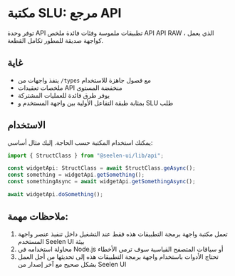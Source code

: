 # **مكتبة SLU: مرجع API**

توفر وحدة API تطبيقات ملموسة وفئات فائدة 
ملخص API API RAW ، الذي يعمل كواجهة صديقة للمطور 
تكامل القطعة.

## **غاية**

* ينفذ واجهات من `/types` مع فصول جاهزة للاستخدام
* ملخصات تعقيدات API منخفضة المستوى
* يوفر طرق فائدة للعمليات المشتركة
* بمثابة طبقة التفاعل الأولية بين واجهة المستخدم و SLU 
  طلب

## **الاستخدام**

يمكنك استخدام المكتبة حسب الحاجة. إليك مثال أساسي:

```ts
import { StructClass } from "@seelen-ui/lib/api";

const widgetApi: StructClass = await StructClass.geAsync();
const something = widgetApi.getSomething();
const somethingAsync = await widgetApi.getSomethingAsync();

await widgetApi.doSomething();
```

## **ملاحظات مهمة:**

1. تعمل مكتبة واجهة برمجة التطبيقات هذه فقط عند التشغيل داخل تنفيذ عنصر واجهة المستخدم Seelen UI 
   بيئة
2. محاولة استخدامه في Node.js أو سياقات المتصفح القياسية سوف ترمي 
   الأخطاء
3. تحتاج الأدوات باستخدام واجهة برمجة التطبيقات هذه إلى تحديثها من أجل العمل بشكل صحيح مع 
   آخر إصدار من Seelen UI
